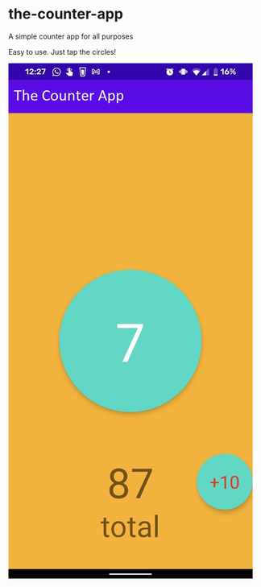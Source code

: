 # the-counter-app
A simple counter app for all purposes

Easy to use. Just tap the circles!

![alt text](https://github.com/Berlin-231/the-counter-app/blob/main/image.jpeg?raw=true)

